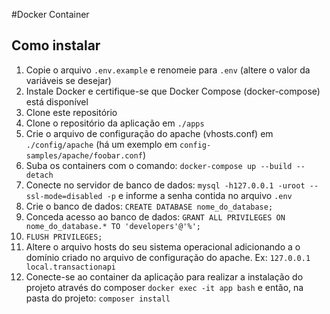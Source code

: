 #Docker Container

## Como instalar
1. Copie o arquivo `.env.example` e renomeie para `.env` (altere o valor da variáveis se desejar)
2. Instale Docker e certifique-se que Docker Compose (docker-compose) está disponível
3. Clone este repositório
4. Clone o repositório da aplicação em `./apps`
5. Crie o arquivo de configuração do apache (vhosts.conf) em `./config/apache` (há um exemplo em `config-samples/apache/foobar.conf`)
6. Suba os containers com o comando: ```docker-compose up --build --detach``` 
7. Conecte no servidor de banco de dados: ```mysql -h127.0.0.1 -uroot --ssl-mode=disabled -p``` e informe a senha contida no arquivo `.env` 
8. Crie o banco de dados: ```CREATE DATABASE nome_do_database;```
9. Conceda acesso ao banco de dados: ```GRANT ALL PRIVILEGES ON nome_do_database.* TO 'developers'@'%';```
10. ```FLUSH PRIVILEGES;```
11. Altere o arquivo hosts do seu sistema operacional adicionando a o domínio criado no arquivo de configuração do apache. Ex: ```127.0.0.1     local.transactionapi```
13. Conecte-se ao container da aplicação para realizar a instalação do projeto através do composer ```docker exec -it app bash``` e então, na pasta do projeto: ```composer install```
